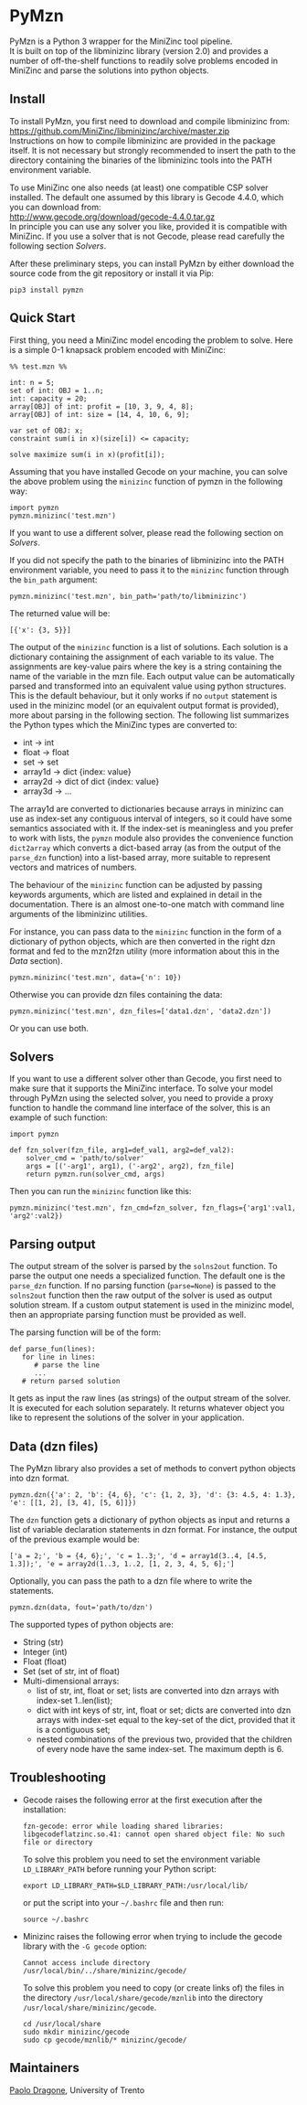 PyMzn
=====

PyMzn is a Python 3 wrapper for the MiniZinc tool pipeline. <br/>
It is built on top of the libminizinc library (version 2.0) and provides a
number of off-the-shelf functions to readily solve problems encoded in
MiniZinc and parse the solutions into python objects.

Install
-------

To install PyMzn, you first need to download and compile libminizinc from:
<br/>
https://github.com/MiniZinc/libminizinc/archive/master.zip
<br/>
Instructions on how to compile libminizinc are provided in the package itself.
It is not necessary but strongly recommended to insert the path to the
directory containing the binaries of the libminizinc tools into the PATH
environment variable.

To use MiniZinc one also needs (at least) one compatible CSP solver installed.
The default one assumed by this library is Gecode 4.4.0, which you can
download from:
<br/>
http://www.gecode.org/download/gecode-4.4.0.tar.gz
<br/>
In principle you can use any solver you like, provided it is compatible 
with MiniZinc. If you use a solver that is not Gecode, please read carefully
the following section *Solvers*.

After these preliminary steps, you can install PyMzn by either download the
source code from the git repository or install it via Pip:
```
pip3 install pymzn
```

Quick Start
-----------

First thing, you need a MiniZinc model encoding the problem to solve. Here 
is a simple 0-1 knapsack problem encoded with MiniZinc:
```
%% test.mzn %%

int: n = 5;
set of int: OBJ = 1..n;
int: capacity = 20;
array[OBJ] of int: profit = [10, 3, 9, 4, 8];
array[OBJ] of int: size = [14, 4, 10, 6, 9];

var set of OBJ: x;
constraint sum(i in x)(size[i]) <= capacity;

solve maximize sum(i in x)(profit[i]);
```

Assuming that you have installed Gecode on your machine, you can solve the
above problem using the `minizinc` function of pymzn in the following way:
```
import pymzn
pymzn.minizinc('test.mzn')
```
If you want to use a different solver, please read the following section
on *Solvers*.

If you did not specify the path to the binaries of libminizinc into the
PATH environment variable, you need to pass it to the `minizinc` function
through the `bin_path` argument:
```
pymzn.minizinc('test.mzn', bin_path='path/to/libminizinc')
```

The returned value will be:
```
[{'x': {3, 5}}]
```
The output of the `minizinc` function is a list of solutions. Each solution is
a dictionary containing the assignment of each variable to its value.
The assignments are key-value pairs where the key is a string containing the
name of the variable in the mzn file. Each output value can be automatically
parsed and transformed into an equivalent value using python structures.
This is the default behaviour, but it only works if no `output` statement is
used in the minizinc model (or an equivalent output format is provided),
more about parsing in the following section.
The following list summarizes the Python types which the MiniZinc types
are converted to:
 * int -> int
 * float -> float
 * set -> set
 * array1d -> dict {index: value}
 * array2d -> dict of dict {index: value}
 * array3d -> ...

The array1d are converted to dictionaries because arrays in minizinc can
use as index-set any contiguous interval of integers, so it could have some
semantics associated with it. If the index-set is meaningless and you prefer
to work with lists, the `pymzn` module also provides the convenience function
`dict2array` which converts a dict-based array (as from the output of
the `parse_dzn` function) into a list-based array, more suitable to represent
vectors and matrices of numbers.

The behaviour of the `minizinc` function can be adjusted by passing keywords
arguments, which are listed and explained in detail in the documentation.
There is an almost one-to-one match with command line arguments of the
libminizinc utilities.

For instance, you can pass data to the `minizinc` function in the form of a
dictionary of python objects, which are then converted in the right dzn
format and fed to the mzn2fzn utility (more information about this in the
*Data* section).
```
pymzn.minizinc('test.mzn', data={'n': 10})
```
Otherwise you can provide dzn files containing the data:
```
pymzn.minizinc('test.mzn', dzn_files=['data1.dzn', 'data2.dzn'])
```
Or you can use both.

Solvers
-------
If you want to use a different solver other than Gecode, you first need to
make sure that it supports the MiniZinc interface.
To solve your model through PyMzn using the selected solver, you need to
provide a proxy function to handle the command line interface of the solver,
this is an example of such function:
```
import pymzn

def fzn_solver(fzn_file, arg1=def_val1, arg2=def_val2):
    solver_cmd = 'path/to/solver'
    args = [('-arg1', arg1), ('-arg2', arg2), fzn_file]
    return pymzn.run(solver_cmd, args)
```
Then you can run the `minizinc` function like this:
```
pymzn.minizinc('test.mzn', fzn_cmd=fzn_solver, fzn_flags={'arg1':val1, 'arg2':val2})
```

Parsing output
--------------
The output stream of the solver is parsed by the `solns2out` function. To
parse the output one needs a specialized function. The default one is the
`parse_dzn` function. If no parsing function (`parse=None`) is passed to the
`solns2out` function then the raw output of the solver is used as output
solution stream. If a custom output statement is used in the minizinc model,
 then an appropriate parsing function must be provided as well.

 The parsing function will be of the form:
 ```
 def parse_fun(lines):
    for line in lines:
       # parse the line
       ...
    # return parsed solution
 ```
It gets as input the raw lines (as strings) of the output stream of the solver.
It is executed for each solution separately. It returns whatever object you
like to represent the solutions of the solver in your application.


Data (dzn files)
----------------
The PyMzn library also provides a set of methods to convert python objects
into dzn format.
```
pymzn.dzn({'a': 2, 'b': {4, 6}, 'c': {1, 2, 3}, 'd': {3: 4.5, 4: 1.3}, 'e': [[1, 2], [3, 4], [5, 6]]})
```
The `dzn` function gets a dictionary of python objects as input and returns
a list of variable declaration statements in dzn format.
For instance, the output of the previous example would be:
```
['a = 2;', 'b = {4, 6};', 'c = 1..3;', 'd = array1d(3..4, [4.5, 1.3]);', 'e = array2d(1..3, 1..2, [1, 2, 3, 4, 5, 6];']
```

Optionally, you can pass the path to a dzn file where to write the statements.
```
pymzn.dzn(data, fout='path/to/dzn')
```
The supported types of python objects are:
* String (str)
* Integer (int)
* Float (float)
* Set (set of str, int of float)
* Multi-dimensional arrays:
  * list of str, int, float or set; lists are converted into dzn arrays
  with index-set 1..len(list);
  * dict with int keys of str, int, float or set; dicts are converted into dzn
  arrays with index-set equal to the key-set of the dict, provided that it is a
  contiguous set;
  * nested combinations of the previous two, provided that the children of
  every node have the same index-set. The maximum depth is 6.

Troubleshooting
---------------
* Gecode raises the following error at the first execution after the
  installation:
  ```
  fzn-gecode: error while loading shared libraries: libgecodeflatzinc.so.41: cannot open shared object file: No such file or directory
  ```
  To solve this problem you need to set the environment variable
  `LD_LIBRARY_PATH` before running your Python script:
  ```
  export LD_LIBRARY_PATH=$LD_LIBRARY_PATH:/usr/local/lib/
  ```
  or put the script into your `~/.bashrc` file and then run:
  ```
  source ~/.bashrc
  ```

* Minizinc raises the following error when trying to include the gecode library
  with the `-G gecode` option:
  ```
  Cannot access include directory /usr/local/bin/../share/minizinc/gecode/
  ```
  To solve this problem you need to copy (or create links of) the files in the
  directory `/usr/local/share/gecode/mznlib` into the directory `/usr/local/share/minizinc/gecode`.
  ```
  cd /usr/local/share
  sudo mkdir minizinc/gecode
  sudo cp gecode/mznlib/* minizinc/gecode/
  ```

Maintainers
-----------

[Paolo Dragone](http://paolodragone.com), University of Trento
